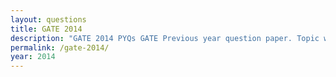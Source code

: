 ```yaml
---
layout: questions
title: GATE 2014
description: "GATE 2014 PYQs GATE Previous year question paper. Topic wise gate questions."
permalink: /gate-2014/
year: 2014
---
```


